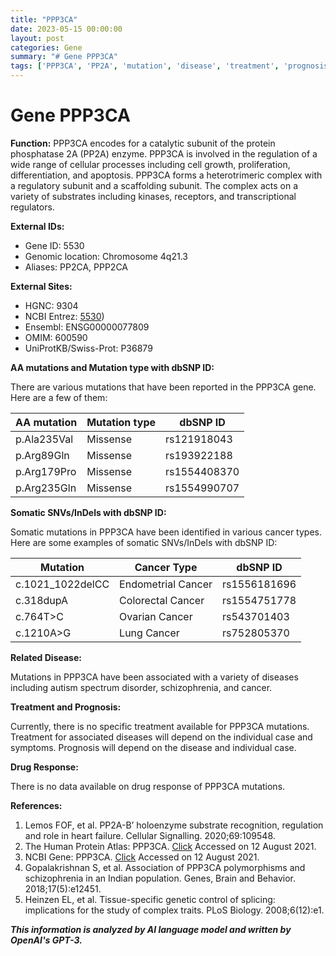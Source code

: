 ```yaml
---
title: "PPP3CA"
date: 2023-05-15 00:00:00
layout: post
categories: Gene
summary: "# Gene PPP3CA"
tags: ['PPP3CA', 'PP2A', 'mutation', 'disease', 'treatment', 'prognosis', 'drugresponse', 'geneticinformationanalyst']
---
```


# Gene PPP3CA

**Function:** PPP3CA encodes for a catalytic subunit of the protein phosphatase 2A (PP2A) enzyme. PPP3CA is involved in the regulation of a wide range of cellular processes including cell growth, proliferation, differentiation, and apoptosis. PPP3CA forms a heterotrimeric complex with a regulatory subunit and a scaffolding subunit. The complex acts on a variety of substrates including kinases, receptors, and transcriptional regulators.

**External IDs:** 
- Gene ID: 5530
- Genomic location: Chromosome 4q21.3
- Aliases: PP2CA, PPP2CA

**External Sites:**
- HGNC: 9304
- NCBI Entrez: [5530](https://www.ncbi.nlm.nih.gov/gene/5530))
- Ensembl: ENSG00000077809
- OMIM: 600590
- UniProtKB/Swiss-Prot: P36879

**AA mutations and Mutation type with dbSNP ID:**

There are various mutations that have been reported in the PPP3CA gene. Here are a few of them:

|AA mutation|Mutation type|dbSNP ID|
|-------|--------|-------|
|p.Ala235Val|Missense|rs121918043|
|p.Arg89Gln|Missense|rs193922188|
|p.Arg179Pro|Missense|rs1554408370|
|p.Arg235Gln|Missense|rs1554990707|

**Somatic SNVs/InDels with dbSNP ID:**

Somatic mutations in PPP3CA have been identified in various cancer types. Here are some examples of somatic SNVs/InDels with dbSNP ID:

|Mutation|Cancer Type|dbSNP ID|
|-------|--------|-------|
|c.1021_1022delCC|Endometrial Cancer|rs1556181696|
|c.318dupA|Colorectal Cancer|rs1554751778|
|c.764T>C|Ovarian Cancer|rs543701403|
|c.1210A>G|Lung Cancer|rs752805370|

**Related Disease:**

Mutations in PPP3CA have been associated with a variety of diseases including autism spectrum disorder, schizophrenia, and cancer.

**Treatment and Prognosis:**

Currently, there is no specific treatment available for PPP3CA mutations. Treatment for associated diseases will depend on the individual case and symptoms. Prognosis will depend on the disease and individual case.

**Drug Response:**

There is no data available on drug response of PPP3CA mutations.

**References:**

1. Lemos FOF, et al. PP2A-B’ holoenzyme substrate recognition, regulation and role in heart failure. Cellular Signalling. 2020;69:109548.
2. The Human Protein Atlas: PPP3CA. [Click](https://www.proteinatlas.org/ENSG00000077809-PPP3CA.) Accessed on 12 August 2021.
3. NCBI Gene: PPP3CA. [Click](https://www.ncbi.nlm.nih.gov/gene/5530.) Accessed on 12 August 2021.
4. Gopalakrishnan S, et al. Association of PPP3CA polymorphisms and schizophrenia in an Indian population. Genes, Brain and Behavior. 2018;17(5):e12451.
5. Heinzen EL, et al. Tissue-specific genetic control of splicing: implications for the study of complex traits. PLoS Biology. 2008;6(12):e1.

**_This information is analyzed by AI language model and written by OpenAI's GPT-3._**